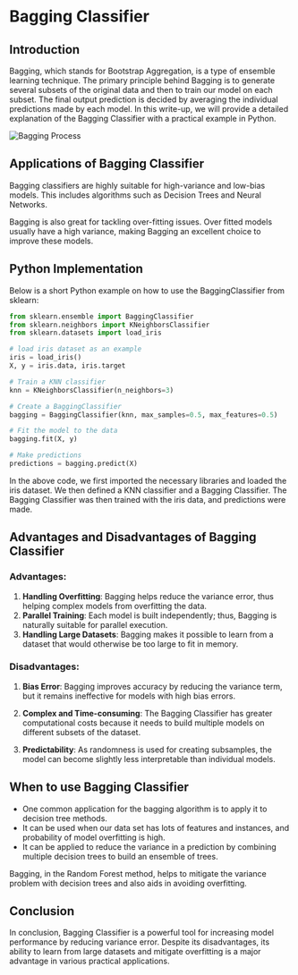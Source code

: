 # Bagging Classifier

## Introduction

Bagging, which stands for Bootstrap Aggregation, is a type of ensemble learning technique. The primary principle behind Bagging is to generate several subsets of the original data and then to train our model on each subset. The final output prediction is decided by averaging the individual predictions made by each model. In this write-up, we will provide a detailed explanation of the Bagging Classifier with a practical example in Python.

![Bagging Process](https://miro.medium.com/max/2636/1*DFHUbdz6EyOuMYP4pDnFlw.jpeg)

## Applications of Bagging Classifier

Bagging classifiers are highly suitable for high-variance and low-bias models. This includes algorithms such as Decision Trees and Neural Networks.

Bagging is also great for tackling over-fitting issues. Over fitted models usually have a high variance, making Bagging an excellent choice to improve these models.

## Python Implementation

Below is a short Python example on how to use the BaggingClassifier from sklearn:

```python
from sklearn.ensemble import BaggingClassifier
from sklearn.neighbors import KNeighborsClassifier
from sklearn.datasets import load_iris

# load iris dataset as an example
iris = load_iris()
X, y = iris.data, iris.target

# Train a KNN classifier
knn = KNeighborsClassifier(n_neighbors=3)

# Create a BaggingClassifier
bagging = BaggingClassifier(knn, max_samples=0.5, max_features=0.5)

# Fit the model to the data
bagging.fit(X, y)

# Make predictions
predictions = bagging.predict(X)
```

In the above code, we first imported the necessary libraries and loaded the iris dataset. We then defined a KNN classifier and a Bagging Classifier. The Bagging Classifier was then trained with the iris data, and predictions were made.

## Advantages and Disadvantages of Bagging Classifier

### Advantages:

1. **Handling Overfitting**: Bagging helps reduce the variance error, thus helping complex models from overfitting the data.
2. **Parallel Training**: Each model is built independently; thus, Bagging is naturally suitable for parallel execution.
3. **Handling Large Datasets**: Bagging makes it possible to learn from a dataset that would otherwise be too large to fit in memory.

### Disadvantages:

1. **Bias Error**: Bagging improves accuracy by reducing the variance term, but it remains ineffective for models with high bias errors.

2. **Complex and Time-consuming**: The Bagging Classifier has greater computational costs because it needs to build multiple models on different subsets of the dataset.

3. **Predictability**: As randomness is used for creating subsamples, the model can become slightly less interpretable than individual models.

## When to use Bagging Classifier

- One common application for the bagging algorithm is to apply it to decision tree methods.
- It can be used when our data set has lots of features and instances, and probability of model overfitting is high.
- It can be applied to reduce the variance in a prediction by combining multiple decision trees to build an ensemble of trees.

Bagging, in the Random Forest method, helps to mitigate the variance problem with decision trees and also aids in avoiding overfitting.

## Conclusion

In conclusion, Bagging Classifier is a powerful tool for increasing model performance by reducing variance error. Despite its disadvantages, its ability to learn from large datasets and mitigate overfitting is a major advantage in various practical applications.
